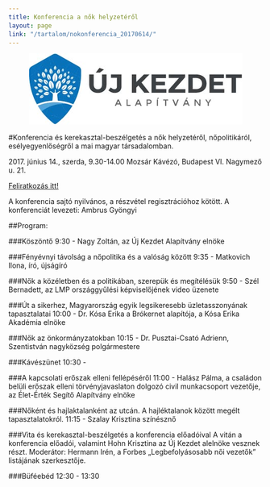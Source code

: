 ```yaml
---
title: Konferencia a nők helyzetéről
layout: page
link: "/tartalom/nokonferencia_20170614/"
---
```


 <div style="text-align: center;"><img src="/img/uka-logo.jpg" alt="Új Kezdet Alapítvány" title="Új Kezdet Alapítvány"></div>

#Konferencia és kerekasztal-beszélgetés a nők helyzetéről, nőpolitikáról, esélyegyenlőségről a mai magyar társadalomban.

2017\. június 14., szerda, 9.30-14.00
Mozsár Kávézó, Budapest VI. Nagymező u. 21.

<a target="_blank" href="https://docs.google.com/a/firstfoundry.co/forms/d/e/1FAIpQLScSi-2FXxeCYtTRQ5ln0W_PLLuRW1P62egmIZHA8QQyhiF9Zg/viewform" target="_blank" class="label label-primary">Feliratkozás itt!</a>

A konferencia sajtó nyilvános, a részvétel regisztrációhoz kötött. A konferenciát levezeti: Ambrus Gyöngyi

##Program:

###Köszöntő
9:30 - Nagy Zoltán, az Új Kezdet Alapítvány elnöke

###Fényévnyi távolság a nőpolitika és a valóság között
9:35 - Matkovich Ilona, író, újságíró

###Nők a közéletben és a politikában, szerepük és megítélésük
9:50 - Szél Bernadett, az LMP országgyűlési képviselőjének video üzenete

###Út a sikerhez, Magyarország egyik legsikeresebb üzletasszonyának tapasztalatai
10:00 - Dr. Kósa Erika a Brókernet alapítója, a Kósa Erika Akadémia elnöke

###Nők az önkormányzatokban
10:15 - Dr. Pusztai-Csató Adrienn, Szentistván nagyközség polgármestere

###Kávészünet
10:30 -

###A kapcsolati erőszak elleni fellépéséről
11:00 - Halász Pálma, a családon belüli erőszak elleni törvényjavaslaton dolgozó civil munkacsoport vezetője, az Élet-Érték Segítő Alapítvány elnöke

###Nőként és hajlaktalanként az utcán. A hajléktalanok között megélt tapasztalatokról.
11:15 - Szalay Krisztina színésznő

###Vita és kerekasztal-beszélgetés a konferencia előadóival
A vitán a konferencia előadói, valamint Hohn Krisztina az Új Kezdet alelnöke vesznek részt.
Moderátor: Hermann Irén, a Forbes „Legbefolyásosabb női vezetők” listájának szerkesztője.

###Büféebéd
12:30 - 13:30
